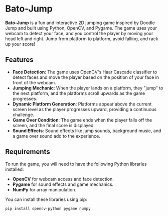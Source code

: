 # Bato-Jump

**Bato-Jump** is a fun and interactive 2D jumping game inspired by Doodle Jump and built using Python, OpenCV, and Pygame. The game uses your webcam to detect your face, and you control the player by moving your head left and right. Jump from platform to platform, avoid falling, and rack up your score!

## Features

- **Face Detection**: The game uses OpenCV's Haar Cascade classifier to detect faces and move the player based on the position of your face in front of the webcam.
- **Jumping Mechanic**: When the player lands on a platform, they "jump" to the next platform, and the platforms scroll upwards as the game progresses.
- **Dynamic Platform Generation**: Platforms appear above the current screen level as the player progresses upward, providing a continuous challenge.
- **Game Over Condition**: The game ends when the player falls off the screen, and the final score is displayed.
- **Sound Effects**: Sound effects like jump sounds, background music, and a game over sound add to the experience.

## Requirements

To run the game, you will need to have the following Python libraries installed:

- **OpenCV** for webcam access and face detection.
- **Pygame** for sound effects and game mechanics.
- **NumPy** for array manipulation.

You can install these libraries using pip:

```bash
pip install opencv-python pygame numpy
